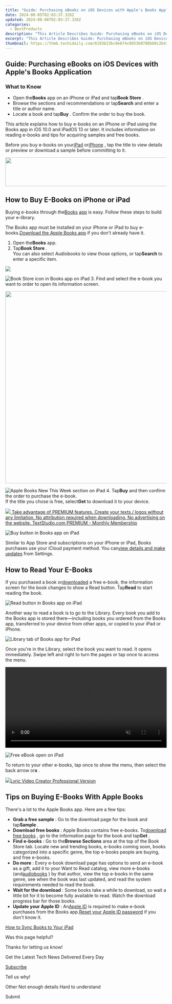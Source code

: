 ```yaml
---
title: "Guide: Purchasing eBooks on iOS Devices with Apple's Books Application"
date: 2024-08-05T02:03:37.326Z
updated: 2024-08-06T02:03:37.326Z
categories:
  - BestProducts
description: "This Article Describes Guide: Purchasing eBooks on iOS Devices with Apple's Books Application"
excerpt: "This Article Describes Guide: Purchasing eBooks on iOS Devices with Apple's Books Application"
thumbnail: https://thmb.techidaily.com/6193b23bc0e674c0853b0708bb0c2b43a5237bddcffe969ab0d29845fe4343ae.jpg
---
```


## Guide: Purchasing eBooks on iOS Devices with Apple's Books Application
### What to Know

* Open the**Books** app on an iPhone or iPad and tap**Book Store** .
* Browse the sections and recommendations or tap**Search** and enter a title or author name.
* Locate a book and tap**Buy** . Confirm the order to buy the book.

 This article explains how to buy e-books on an iPhone or iPad using the Books app in iOS 10.0 and iPadOS 13 or later. It includes information on reading e-books and tips for acquiring samples and free books.

 Before you buy e-books on your[iPad](https://www.lifewire.com/ipad-comparison-chart-1994214) or[iPhone](https://www.lifewire.com/pick-best-iphone-for-you-1999293) , tap the title to view details or preview or download a sample before committing to it.

<!-- affiliate ads begin -->
<a href="https://aligracehair.sjv.io/c/5597632/2087267/19272" target="_top" id="2087267"><img src="//a.impactradius-go.com/display-ad/19272-2087267" border="0" alt="" width="728" height="90"/></a><img height="0" width="0" src="https://imp.pxf.io/i/5597632/2087267/19272" style="position:absolute;visibility:hidden;" border="0" />
<!-- affiliate ads end -->
## How to Buy E-Books on iPhone or iPad

 Buying e-books through the[Books](https://www.lifewire.com/apple-ibooks-app-review-2000079) [app](https://www.lifewire.com/what-are-apps-1616114) is easy. Follow these steps to build your e-library.

 The Books app must be installed on your iPhone or iPad to buy e-books.[Download the Apple Books app](https://apps.apple.com/us/app/apple-books/id364709193) if you don't already have it.

1. Open the**Books** app.
2. Tap**Book Store** .  
 You can also select Audiobooks to view those options, or tap**Search** to enter a specific item.  
<!-- affiliate ads begin -->
<a href="https://store.revouninstaller.com/order/checkout.php?PRODS=28010250&QTY=1&AFFILIATE=108875&CART=1"><img src="https://secure.avangate.com/images/merchant/4282ec8de8c9be897e7aff4aa231b1a4/336__280a.jpg" border="0"></a>
<!-- affiliate ads end -->
![Book Store icon in Books app on iPad](https://www.lifewire.com/thmb/dWyvMlNlzcazLAoxFdhuI04QO74=/1500x0/filters:no_upscale():max_bytes(150000):strip_icc():format(webp)/001_buy-ebooks-at-ibookstore-ipad-1999866-1d475f87c4434bd1b372d51fe0e67b5b.jpg)
3. Find and select the e-book you want to order to open its information screen.  
<!-- affiliate ads begin -->
<a href="https://turtlebeachus.sjv.io/c/5597632/1988416/23719" target="_top" id="1988416"><img src="//a.impactradius-go.com/display-ad/23719-1988416" border="0" alt="" width="600" height="600"/></a><img height="0" width="0" src="https://imp.pxf.io/i/5597632/1988416/23719" style="position:absolute;visibility:hidden;" border="0" />
<!-- affiliate ads end -->
![Apple Books New This Week section on iPad](https://www.lifewire.com/thmb/WN_yOzmbtUggcZkPINQNAZ0I1cI=/1500x0/filters:no_upscale():max_bytes(150000):strip_icc():format(webp)/apple-book-store-254be83453ed4e1baa39aec617a0acea.PNG)
4. Tap**Buy** and then confirm the order to purchase the e-book.  
 If the title you chose is free, select**Get** to download it to your device.  
<!-- affiliate ads begin -->
<a href="https://secure.textstudio.com/order/checkout.php?PRODS=35633281&QTY=1&AFFILIATE=108875&CART=1"> <img src="https://secure.avangate.com/images/merchant/d6eb8222c9718486bdabce8b897380f7/products/2_premium-icon.png" border="0"> Take advantage of PREMIUM features. 
Create your texts / logos without any limitation. 
No attribution required when downloading. 
No advertising on the website. 
 TextStudio.com  PREMIUM - Monthly Membership</a>
<!-- affiliate ads end -->
![Buy button in Books app on iPad](https://www.lifewire.com/thmb/s8QY8eeGK6W5WDxifBDdoVj1jbE=/1500x0/filters:no_upscale():max_bytes(150000):strip_icc():format(webp)/002_buy-ebooks-at-ibookstore-ipad-1999866-6190920ff7254f0f80b8ad8e8cf6a5c5.jpg)

 Similar to App Store and subscriptions on your iPhone or iPad, Books purchases use your iCloud payment method. You can[view details and make updates](https://www.lifewire.com/change-itunes-account-details-2000448) from Settings.

## How to Read Your E-Books

 If you purchased a book or[downloaded](https://www.lifewire.com/uploading-and-downloading-online-3985950) a free e-book, the information screen for the book changes to show a Read button. Tap**Read** to start reading the book.

![Read button in Books app on iPad](https://www.lifewire.com/thmb/SerpnZPTaDQhmYQpcPOcWlhOtw8=/1500x0/filters:no_upscale():max_bytes(150000):strip_icc():format(webp)/003_buy-ebooks-at-ibookstore-ipad-1999866-b2cafab437ca453091185f06bf1fd04b.jpg)

 Another way to read a book is to go to the Library. Every book you add to the Books app is stored there—including books you ordered from the Books app, transferred to your device from other apps, or copied to your iPad or iPhone.

![Library tab of Books app for iPad](https://www.lifewire.com/thmb/vSd9Lljd3sqaIrR4jNio1Hkbmr8=/1500x0/filters:no_upscale():max_bytes(150000):strip_icc():format(webp)/books-app-library-ipad-a62998329c8c494db423be141aa994b6.PNG)

 Once you're in the Library, select the book you want to read. It opens immediately. Swipe left and right to turn the pages or tap once to access the menu.

<!-- affiliate ads begin -->
<a href="https://secure.2checkout.com/order/checkout.php?PRODS=36506229&QTY=1&AFFILIATE=108875&CART=1"><video width="100%" height="" class="rounded-t-md shadow-lg relative z-20" controls="" autoplay="" loop="" muted="" playsinline="" webkit-playinginline="">
<source type="video/mp4" src="https://aidaform.com/images/videos/aidaform-welcome-site.mp4"><source type="video/webm" src="https://aidaform.com/images/videos/aidaform-welcome-site.webm"></video></a>
<!-- affiliate ads end -->
![Free eBook open on iPad](https://www.lifewire.com/thmb/nssUbKPyPWGUsHEY8VSohohlDdQ=/1500x0/filters:no_upscale():max_bytes(150000):strip_icc():format(webp)/ebook-ipad-8145236e2a3343d5927fae6f5da80b85.PNG)

 To return to your other e-books, tap once to show the menu, then select the back arrow or**x** .

<!-- affiliate ads begin -->
<a href="https://secure.2checkout.com/order/checkout.php?PRODS=11224199&QTY=1&AFFILIATE=108875&CART=1"><img src="https://secure.avangate.com/images/merchant/e09fdffe648a30658a9657bbed7b2388/products/copy_boxshot_lyricvideo.png" border="0">Lyric Video Creator Professional Version</a>
<!-- affiliate ads end -->
## Tips on Buying E-Books With Apple Books

 There's a lot to the Apple Books app. Here are a few tips:

* **Grab a free sample** : Go to the download page for the book and tap**Sample** .
* **Download free books** : Apple Books contains free e-books. To[download free books](https://www.lifewire.com/download-free-books-3482754) , go to the information page for the book and tap**Get** .
* **Find e-books** : Go to the**Browse Sections** area at the top of the Book Store tab. Locate new and trending books, e-books coming soon, books categorized into a specific genre, the top e-books people are buying, and free e-books.
* **Do more** : Every e-book download page has options to send an e-book as a gift, add it to your Want to Read catalog, view more e-books (and[audiobooks](https://www.lifewire.com/what-are-audiobooks-2438535) ) by that author, view the top e-books in the same genre, see when the book was last updated, and read the system requirements needed to read the book.
* **Wait for the download** : Some books take a while to download, so wait a little bit for it to become fully available to read. Watch the download progress bar for those books.
* **Update your Apple ID** : An[Apple ID](https://www.lifewire.com/what-is-an-apple-id-1994330) is required to make e-book purchases from the Books app.[Reset your Apple ID password](https://www.lifewire.com/when-you-forget-apple-id-password-2000489) if you don't know it.

[How to Sync Books to Your iPad](https://www.lifewire.com/sync-books-to-ipad-1999863)

Was this page helpful?

Thanks for letting us know!

 Get the Latest Tech News Delivered Every Day

[Subscribe](https://www.lifewire.com/#)

Tell us why!

 Other  Not enough details  Hard to understand

 Submit

<ins class="adsbygoogle"
     style="display:block"
     data-ad-format="autorelaxed"
     data-ad-client="ca-pub-7571918770474297"
     data-ad-slot="1223367746"></ins>



<ins class="adsbygoogle"
     style="display:block"
     data-ad-client="ca-pub-7571918770474297"
     data-ad-slot="8358498916"
     data-ad-format="auto"
     data-full-width-responsive="true"></ins>
